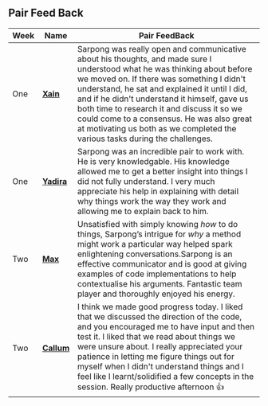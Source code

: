 ## Pair Feed Back
|Week|    Name            |   Pair FeedBack                  |
|----|--------------------|----------------------------------|
|One |    **[Xain](https://github.com/Xa1n)** |Sarpong was really open and communicative about his thoughts, and made sure I understood what he was thinking about before we moved on. If there was something I didn't understand, he sat and explained it until I did, and if he didn't understand it himself, gave us both time to research it and discuss it so we could come to a consensus. He was also great at motivating us both as we completed the various tasks during the challenges.|
|One| **[Yadira](https://github.com/yadlra)**| Sarpong was an incredible pair to work with. He is very knowledgable. His knowledge allowed me to get a better insight into things I did not fully understand. I very much appreciate his help in explaining with detail why things work the way they work and allowing me to explain back to him.|
|Two|**[Max](https://github.com/MaxRobertsDear)** |Unsatisfied with simply knowing *how* to do things, Sarpong’s intrigue for  *why* a method might work a particular way helped spark enlightening conversations.Sarpong is an effective communicator and is good at giving examples of code implementations to help contextualise his arguments. Fantastic team player and thoroughly enjoyed his energy.|
|Two|**[Callum](https://github.com/callum-marshall)**|I think we made good progress today. I liked that we discussed the direction of the code, and you encouraged me to have input and then test it. I liked that we read about things we were unsure about. I really appreciated your patience in letting me figure things out for myself when I didn't understand things and I feel like I learnt/solidified a few concepts in the session. Really productive afternoon :+1: |
